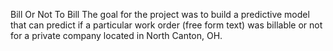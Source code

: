 Bill Or Not To Bill
The goal for the project was to build a predictive model that can predict if a particular work order (free form text) was billable or not for a private company located in North Canton, OH.
